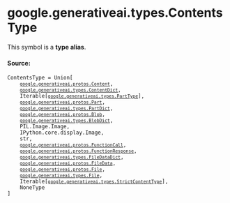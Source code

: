 <div itemscope itemtype="http://developers.google.com/ReferenceObject">
<meta itemprop="name" content="google.generativeai.types.ContentsType" />
<meta itemprop="path" content="Stable" />
</div>

# google.generativeai.types.ContentsType

<!-- Insert buttons and diff -->
This symbol is a **type alias**.



#### Source:

<pre class="devsite-click-to-copy prettyprint lang-py tfo-signature-link">
<code>ContentsType = Union[
    <a href="../../../google/generativeai/protos/Content.md"><code>google.generativeai.protos.Content</code></a>,
    <a href="../../../google/generativeai/types/ContentDict.md"><code>google.generativeai.types.ContentDict</code></a>,
    Iterable[<a href="../../../google/generativeai/types/PartType.md"><code>google.generativeai.types.PartType</code></a>],
    <a href="../../../google/generativeai/protos/Part.md"><code>google.generativeai.protos.Part</code></a>,
    <a href="../../../google/generativeai/types/PartDict.md"><code>google.generativeai.types.PartDict</code></a>,
    <a href="../../../google/generativeai/protos/Blob.md"><code>google.generativeai.protos.Blob</code></a>,
    <a href="../../../google/generativeai/types/BlobDict.md"><code>google.generativeai.types.BlobDict</code></a>,
    PIL.Image.Image,
    IPython.core.display.Image,
    str,
    <a href="../../../google/generativeai/protos/FunctionCall.md"><code>google.generativeai.protos.FunctionCall</code></a>,
    <a href="../../../google/generativeai/protos/FunctionResponse.md"><code>google.generativeai.protos.FunctionResponse</code></a>,
    <a href="../../../google/generativeai/types/FileDataDict.md"><code>google.generativeai.types.FileDataDict</code></a>,
    <a href="../../../google/generativeai/protos/FileData.md"><code>google.generativeai.protos.FileData</code></a>,
    <a href="../../../google/generativeai/protos/File.md"><code>google.generativeai.protos.File</code></a>,
    <a href="../../../google/generativeai/types/File.md"><code>google.generativeai.types.File</code></a>,
    Iterable[<a href="../../../google/generativeai/types/StrictContentType.md"><code>google.generativeai.types.StrictContentType</code></a>],
    NoneType
]
</code></pre>



<!-- Placeholder for "Used in" -->
